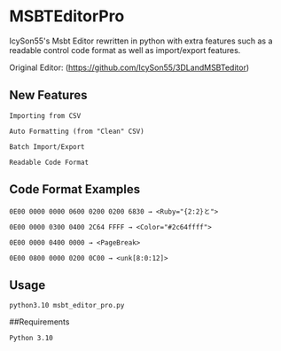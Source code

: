 # MSBTEditorPro
IcySon55's Msbt Editor rewritten in python with extra features such as a readable control code format as well as import/export features.

Original Editor: (https://github.com/IcySon55/3DLandMSBTeditor)


## New Features

    Importing from CSV
    
    Auto Formatting (from "Clean" CSV)
    
    Batch Import/Export
    
    Readable Code Format
    
## Code Format Examples
 
    0E00 0000 0000 0600 0200 0200 6830 → <Ruby="{2:2}と">
 
    0E00 0000 0300 0400 2C64 FFFF → <Color="#2c64ffff">
    
    0E00 0000 0400 0000 → <PageBreak>
    
    0E00 0800 0000 0200 0C00 → <unk[8:0:12]>
    
## Usage
 
    python3.10 msbt_editor_pro.py


##Requirements

    Python 3.10
